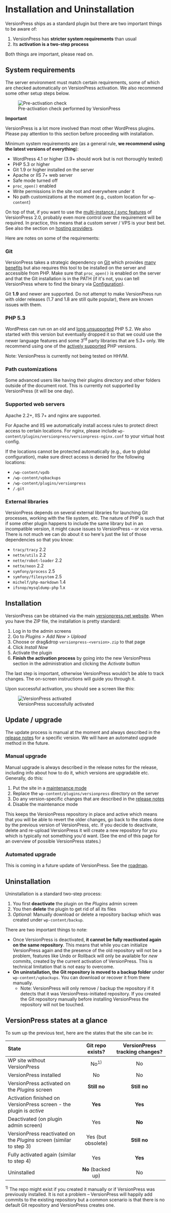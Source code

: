 # Installation and Uninstallation

VersionPress ships as a standard plugin but there are two important things to be aware of:

1. VersionPress has **stricter system requirements** than usual
2. Its **activation is a two-step process**

Both things are important, please read on.


## System requirements

The server environment must match certain requirements, some of which are checked automatically on VersionPress activation. We also recommend some other setup steps below.

<figure style="width: 80%;">
  <img src="../../media/requirements-checker.png" alt="Pre-activation check" /> 
  <figcaption>Pre-activation check performed by VersionPress</figcaption>
</figure>

<div class="important">
  <strong>Important</strong>
  <p>VersionPress is a lot more involved than most other WordPress plugins. Please pay attention to this section before proceeding with installation.</p> 
</div>

Minimum system requirements are (as a general rule, **we recommend using the latest versions of everything**):

 - WordPress 4.1 or higher (3.9+ should work but is not thoroughly tested)
 - PHP 5.3 or higher
 - Git 1.9 or higher installed on the server
 - Apache or IIS 7+ web server
 - Safe mode turned off
 - `proc_open()` enabled
 - Write permissions in the site root and everywhere under it
 - No path customizations at the moment (e.g., custom location for `wp-content`)

On top of that, if you want to use the [multi-instance / sync features](../sync) of VersionPress 2.0, probably even more control over the requirement will be required. In practice, this means that a custom server / VPS is your best bet. See also the section on [hosting providers](../integrations/hosts).

Here are notes on some of the requirements:


### Git

VersionPress takes a strategic dependency on [Git](http://git-scm.com/) which provides [many benefits](../feature-focus/git) but also requires this tool to be installed on the server and accessible from PHP. Make sure that `proc_open()` is enabled on the server and that the Git installation is in the PATH (if it's not, you can tell VersionPress where to find the binary via [Configuration](./configuration)).

Git **1.9** and newer are supported. Do not attempt to make VersionPress run with older releases (1.7 and 1.8 are still quite popular), there are known issues with them.

### PHP 5.3

WordPress can run on an old and [long unsupported](http://php.net/eol.php) PHP 5.2. We also started with this version but eventually dropped it so that we could use the newer language features and some 3<sup>rd</sup> party libraries that are 5.3+ only. We recommend using one of the [actively supported](http://php.net/supported-versions.php) PHP versions.

Note: VersionPress is currently not being tested on HHVM.


### Path customizations

Some advanced users like having their plugins directory and other folders outside of the document root. This is currently not supported by VersionPress (it will be one day).


### Supported web servers

Apache 2.2+, IIS 7+ and nginx are supported. 

For Apache and IIS we automatically install access rules to protect direct access to certain locations. For nginx, please include `wp-content/plugins/versionpress/versionpress-nginx.conf` to your virtual host config.

If the locations cannot be protected automatically (e.g., due to global configuration), make sure direct access is denied for the following locations:

 - `/wp-content/vpdb`
 - `/wp-content/vpbackups`
 - `/wp-content/plugins/versionpress`
 - `/.git` 


### External libraries

VersionPress depends on several external libraries for launching Git processes, working with the file system, etc. The nature of PHP is such that if some other plugin happens to include the same library but in an incompatible version, it might cause issues to VersionPress – or vice versa. There is not much we can do about it so here's just the list of those dependencies so that you know:

 - `tracy/tracy` 2.2
 - `nette/utils` 2.2
 - `nette/robot-loader` 2.2
 - `nette/neon` 2.2
 - `symfony/process` 2.5
 - `symfony/filesystem` 2.5
 - `michelf/php-markdown` 1.4
 - `ifsnop/mysqldump-php` 1.x


## Installation

VersionPress can be obtained via the main [versionpress.net website](http://versionpress.net/). When you have the ZIP file, the installation is pretty standard:

1. Log in to the admin screens
2. Go to *Plugins > Add New > Upload*
3. Choose or drag&drop `versionpress-<version>.zip` to that page
4. Click *Install Now*
5. Activate the plugin
6. **Finish the activation process** by going into the new VersionPress section in the administration and clicking the *Activate* button

The last step is important, otherwise VersionPress wouldn't be able to track changes. The on-screen instructions will guide you through it.

Upon successful activation, you should see a screen like this:

<figure style="width: 80%;">
  <img src="../../media/successful-activation.png" alt="VersionPress activated" /> 
  <figcaption>VersionPress successfully activated</figcaption>
</figure>


## Update / upgrade

The update process is manual at the moment and always described in the [release notes](../release-notes) for a specific version. We will have an automated upgrade method in the future.

### Manual upgrade

Manual upgrade is always described in the release notes for the release, including info about how to do it, which versions are upgradable etc. Generally, do this:

 1. Put the site in a [maintenance mode](http://www.hongkiat.com/blog/wordpress-maintenance/)
 2. Replace the `wp-content/plugins/versionpress` directory on the server
 3. Do any version-specific changes that are described in the [release notes](../release-notes)
 4. Disable the maintenance mode

This keeps the VersionPress repository in place and active which means that you will be able to revert the older changes, go back to the states done by the previous version of VersionPress, etc. If you decide to deactivate, delete and re-upload VersionPress it will create a new repository for you which is typically not something you'd want. (See the end of this page for an overview of possible VersionPress states.)


### Automated upgrade

This is coming in a future update of VersionPress. See the [roadmap](../release-notes/roadmap).

## Uninstallation

Uninstallation is a standard two-step process:

1. You first **deactivate** the plugin on the *Plugins* admin screen
2. You then **delete** the plugin to get rid of all its files
3. *Optional:* Manually download or delete a repository backup which was created under `wp-content/backup`. 

There are two important things to note:

* Once VersionPress is deactivated, **it cannot be fully reactivated again on the same repository**. This means that while you can initialize VersionPress again and the presence of the old repository will not be a problem, features like Undo or Rollback will only be available for *new* commits, created by the current activation of VersionPress. This is technical limitation that is not easy to overcome.
* **On uninstallation, the Git repository is moved to a backup folder** under `wp-content/vpbackups`. You can download or recover it from there manually.
    * Note: VersionPress will only remove / backup the repository if it detects that it was VersionPress-initiated repository. If you created the Git repository manually before installing VersionPress the repository will not be touched.  


## VersionPress states at a glance

To sum up the previous text, here are the states that the site can be in:

| State | Git repo exists? | VersionPress tracking changes? |
| :------------- | :-----: | :-----: |
| WP site without VersionPress | No<sup>1)</sup> | No |
| VersionPress installed  | No | No |
| VersionPress activated on the *Plugins* screen | **Still no** | **Still no** |
| Activation finished on VersionPress screen - the plugin is *active* | **Yes** | **Yes** |
| Deactivated (on plugin admin screen) | Yes | **No** |
| VersionPress reactivated on the *Plugins* screen (similar to step 3) | Yes (but obsolete) | **Still no** |
| Fully activated again (similar to step 4) | Yes | **Yes** |
| Uninstalled | **No** (backed up) | No |
 
<sup>1)</sup> The repo might exist if you created it manually or if VersionPress was previously installed. It is not a problem – VersionPress will happily add commits to the existing repository but a common scenario is that there is no default Git repository and VersionPress creates one.


